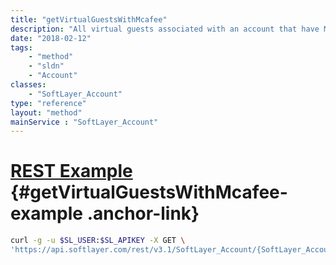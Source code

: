 ```yaml
---
title: "getVirtualGuestsWithMcafee"
description: "All virtual guests associated with an account that have McAfee Secure software components."
date: "2018-02-12"
tags:
    - "method"
    - "sldn"
    - "Account"
classes:
    - "SoftLayer_Account"
type: "reference"
layout: "method"
mainService : "SoftLayer_Account"
---
```


# [REST Example](#getVirtualGuestsWithMcafee-example) <a href="/article/rest/"><i class="fas fa-question"></i></a> {#getVirtualGuestsWithMcafee-example .anchor-link} 
```bash
curl -g -u $SL_USER:$SL_APIKEY -X GET \
'https://api.softlayer.com/rest/v3.1/SoftLayer_Account/{SoftLayer_AccountID}/getVirtualGuestsWithMcafee'
```
